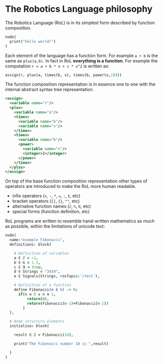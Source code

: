 # The Robotics Language philosophy

The Robotics Language (RoL) is in its simplest form described by function composition.

```coffeescript
node(
  print("hello world!")
)
```

Each element of the language has a function form. For example `a + b` is the same as `plus(a,b)`. In fact in RoL **everything is a function**. For example the computation `r = a + b * x + c * x^2` is written as:

```coffeescript
assign(r, plus(a, times(b, x), times(b, power(x,2))))
```

The function composition representation is in essence one to one with the internal abstract syntax tree representation.

```xml
<assign>
  <variable name="r"/>
  <plus>
    <variable name="a"/>
    <times>
      <variable name="b"/>
      <variable name="x"/>
    </times>
    <times>
      <variable name="b"/>
      <power>
        <variable name="x"/>
        <integer>2</integer>
      </power>
    </times>
  </plus>
</assign>
```


On top of the base function composition representation other types of operators are introduced to make the RoL more human readable.

- infix operators (`+`, `-`, `*`, `=`, `:`, `∈`, etc)
- bracket operators (`[]`, `{}`, `""`, etc)
- alternative function names (`ℤ`, `ℕ`, `ℝ`, etc)
- special forms (function definition, etc)

RoL programs are written to resemble hand-written mathematics as much as possible, within the limitations of unicode text:

```coffeescript
node(
  name:"example Fibonacci",
  definitions: block(

    # Definition of variables
    a ∈ ℤ = -1,
    b ∈ ℝ = 1.3,
    c ∈ 𝔹 = true,
    d ∈ Strings = "3434",
    e ∈ Signals(Strings, rosTopic:'/test'),

    # Definition of a function
    define Fibonacci(n ∈ ℕ) -> ℕ:
      if(n ≡ 0 ∨ n ≡ 1,
          return(n),
          return(Fibonacci(n-1)+Fibonacci(n-2))
        )
  ),

  # Node structure elements
  initialise: block(

    result ∈ ℤ = Fibonacci(10),

    print("The Fibonacci number 10 is ",result)

  )
)
```
